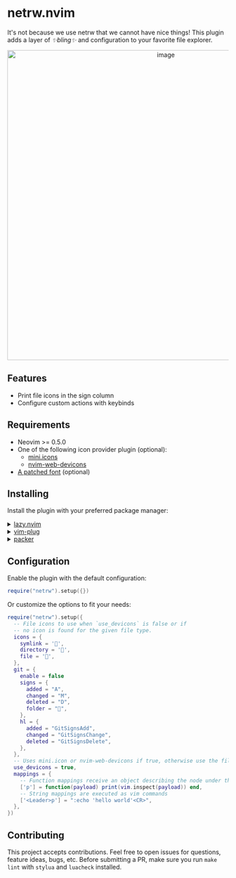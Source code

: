 # netrw.nvim

It's not because we use netrw that we cannot have nice things! This plugin adds
a layer of *✨bling✨* and configuration to your favorite file explorer.

<p align="center">
<img width="706" alt="image" src="https://github.com/prichrd/netrw.nvim/assets/3706527/2d3ec6cd-9950-4f5f-98cc-de86d91291c2">
</p>

## Features

- Print file icons in the sign column
- Configure custom actions with keybinds

## Requirements

- Neovim >= 0.5.0
- One of the following icon provider plugin (optional):
    - [mini.icons](https://github.com/echasnovski/mini.icons)
    - [nvim-web-devicons](https://github.com/nvim-tree/nvim-web-devicons)
- [A patched font](https://www.nerdfonts.com/) (optional)

## Installing

Install the plugin with your preferred package manager:

<details>
<summary><a href="https://github.com/folke/lazy.nvim">lazy.nvim</a></summary>
<code>{ 'prichrd/netrw.nvim', opts = {} }</code>
</details>

<details>
<summary><a href="https://github.com/junegunn/vim-plug">vim-plug</a></summary>
<code>Plug 'prichrd/netrw.nvim'</code>
</details>

<details>
<summary><a href="https://github.com/wbthomason/packer.nvim">packer</a></summary>
<code>use 'prichrd/netrw.nvim'</code>
</details>

## Configuration

Enable the plugin with the default configuration:
```lua
require("netrw").setup({})
```

Or customize the options to fit your needs:
```lua
require("netrw").setup({
  -- File icons to use when `use_devicons` is false or if
  -- no icon is found for the given file type.
  icons = {
    symlink = '',
    directory = '',
    file = '',
  },
  git = {
    enable = false
    signs = {
      added = "A",
      changed = "M",
      deleted = "D",
      folder = "",
    },
    hl = {
      added = "GitSignsAdd",
      changed = "GitSignsChange",
      deleted = "GitSignsDelete",
    },
  },
  -- Uses mini.icon or nvim-web-devicons if true, otherwise use the file icon specified above
  use_devicons = true,
  mappings = {
    -- Function mappings receive an object describing the node under the cursor
    ['p'] = function(payload) print(vim.inspect(payload)) end,
    -- String mappings are executed as vim commands
    ['<Leader>p'] = ":echo 'hello world'<CR>",
  },
})
```

## Contributing

This project accepts contributions. Feel free to open issues for questions, feature ideas, bugs, etc.
Before submitting a PR, make sure you run `make lint` with `stylua` and `luacheck` installed.

